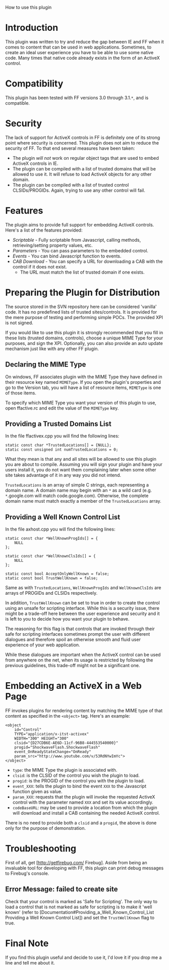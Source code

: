 How to use this plugin

# Introduction

This plugin was written to try and reduce the gap between IE and FF when it comes to content that can be used in web applications. Sometimes, to create an ideal user experience you have to be able to use some native code. Many times that native code already exists in the form of an ActiveX control.

# Compatibility

This plugin has been tested with FF versions 3.0 through 3.1.`*`, and is compatible.

# Security

The lack of support for ActiveX controls in FF is definitely one of its strong point where security is concerned. This plugin does not aim to reduce the security of FF. To that end several measures have been taken:

* The plugin *will not* work on regular object tags that are used to embed ActiveX controls in IE.
* The plugin can be compiled with a list of trusted domains that will be allowed to use it. It will refuse to load ActiveX objects for any other domain.
* The plugin can be compiled with a list of trusted control CLSIDs/PROGIDs. Again, trying to use any other control will fail.

# Features

The plugin aims to provide full support for embedding ActiveX controls. Here's a list of the features provided:

* *Scriptable* - Fully scriptable from Javascript, calling methods, retrieving/setting property values, etc.
* *Parameters* - You can pass parameters to the embedded control.
* *Events* - You can bind Javascript function to events.
* *CAB Download* - You can specify a URL for downloading a CAB with the control if it does not exist.
  * The URL must match the list of trusted domain if one exists.

# Preparing the Plugin for Distribution

The source stored in the SVN repository here can be considered 'vanilla' code. It has no predefined lists of trusted sites/controls. It is provided for the mere purpose of testing and performing simple POCs. The provided XPI is not signed.

If you would like to use this plugin it is strongly recommended that you fill in these lists (trusted domains, controls), choose a unique MIME Type for your purposes, and sign the XPI. Optionally, you can also provide an auto update mechanism just like with any other FF plugin.

## Declaring the MIME Type

On windows, FF associates plugin with the MIME Type they have defined in their resource key named `MIMEType`. If you open the plugin's properties and go to the Version tab, you will have a list of resource items, `MIMEType` is one of those items.

To specify which MIME Type you want your version of this plugin to use, open ffactive.rc and edit the value of the `MIMEType` key.

## Providing a Trusted Domains List

In the file ffactivex.cpp you will find the following lines:
```
static const char *TrustedLocations[] = {NULL};
static const unsigned int numTrustedLocations = 0;
```
What they mean is that any and all sites will be allowed to use this plugin you are about to compile. Assuming you will sign your plugin and have your users install it, you do not want them complaining later when some other site takes advantage of it in any way you did not intend.

`TrustedLocations` is an array of simple C strings, each representing a domain name. A domain name may begin with an `*` as a wild card (e.g. `*`.google.com will match code.google.com). Otherwise, the complete domain name must match exactly a member of the `TrustedLocations` array.

## Providing a Well Known Control List

In the file axhost.cpp you will find the following lines:
```
static const char *WellKnownProgIds[] = {
	NULL
};

static const char *WellKnownClsIds[] = {
	NULL
};

static const bool AcceptOnlyWellKnown = false;
static const bool TrustWellKnown = false;
```

Same as with `TrustedLocations`, `WellKnownProgIds` and `WellKnownClsIds` are arrays of PROGIDs and CLSIDs respectively.

In addition, `TrustWellKnown` can be set to true in order to create the control using an unsafe for scripting interface. While this is a security issue, there might be a trade-off here between the user experience and security and it is left to you to decide how you want your plugin to behave.

The reasoning for this flag is that controls that are invoked through their safe for scripting interfaces sometimes prompt the user with different dialogues and therefore spoil an otherwise smooth and fluid user experience of your web application.

While these dialogues are important when the ActiveX control can be used from anywhere on the net, when its usage is restricted by following the previous guidelines, this trade-off might not be a significant one.

# Embedding an ActiveX in a Web Page

FF invokes plugins for rendering content by matching the MIME type of that content as specified in the `<object>` tag. Here's an example:
```
<object
	id="Control"
	TYPE="application/x-itst-activex"
	WIDTH="300" HEIGHT="300"
	clsid="{D27CDB6E-AE6D-11cf-96B8-444553540000}"
	progid="ShockwaveFlash.ShockwaveFlash"
	event_OnReadyStateChange="OnReady"
	param_src="http://www.youtube.com/v/53RdNYwImYc">
</object>
```

  * `type`: the MIME Type the plugin is associated with.
  * `clsid`: is the CLSID of the control you wish the plugin to load.
  * `progid`: is the PROGID of the control you with the plugin to load.
  * `event_XXX`: tells the plugin to bind the event `XXX` to the Javascript function given as value.
  * `param_XXX`: requests that the plugin will invoke the requested ActiveX control with the parameter named `XXX` and set its value accordingly.
  * `codeBaseURL`: may be used to provide a location from which the plugin will download and install a CAB containing the needed ActiveX control.

There is no need to provide both a `clsid` and a `progid`, the above is done only for the purpose of demonstration.

# Troubleshooting

First of all, get [http://getfirebug.com/ Firebug]. Aside from being an invaluable tool for developing with FF, this plugin can print debug messages to Firebug's console.

## Error Message: failed to create site

Check that your control is marked as 'Safe for Scripting'. The only way to load a control that is not marked as safe for scripting is to make it 'well known' (refer to [Documentation#Providing_a_Well_Known_Control_List Providing a Well Known Control List]) and set the `TrustWellKnown` flag to true.

# Final Note

If you find this plugin useful and decide to use it, I'd love it if you drop me a line and tell me about it.
